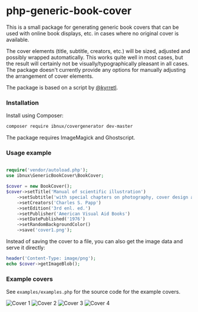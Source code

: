 # php-generic-book-cover

This is a small package for generating generic book covers that
can be used with online book displays, etc. in cases where no
original cover is available.

The cover elements (title, subtitle, creators, etc.) will be sized,
adjusted and possibly wrapped automatically. This works quite well
in most cases, but the result will certainly not be
visually/typographically pleasant in all cases. The package doesn't
currently provide any options for manually adjusting the arrangement
of cover elements.

The package is based on a script by [@kyrretl](https://github.com/kyrretl).

### Installation

Install using Composer:

```bash
composer require ibnux/covergenerator dev-master
```

The package requires ImageMagick and Ghostscript.

### Usage example

```php

require('vendor/autoload.php');
use ibnux\GenericBookCover\BookCover;

$cover = new BookCover();
$cover->setTitle('Manual of scientific illustration')
	->setSubtitle('with special chapters on photography, cover design and book manufacturing')
	->setCreators('Charles S. Papp')
	->setEdition('3rd enl. ed.')
	->setPublisher('American Visual Aid Books')
	->setDatePublished('1976')
	->setRandomBackgroundColor()
	->save('cover1.png');
```

Instead of saving the cover to a file, you can also get the image data and serve it directly:

```php
header('Content-Type: image/png');
echo $cover->getImageBlob();
```


### Example covers

See `examples/examples.php` for the source code for the example covers.

![Cover 1](examples/cover1.png)
![Cover 2](examples/cover2.png)
![Cover 3](examples/cover3.png)
![Cover 4](examples/cover4.png)
